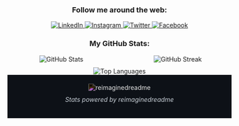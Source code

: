 <div align="center">
  <h3>Follow me around the web:</h3>
  <p>
    <a href="https://www.linkedin.com/in/sohal-singh-90a59227b/" target="_blank">
      <img src="https://img.shields.io/badge/LinkedIn-%230077B5.svg?&style=for-the-badge&logo=linkedin&logoColor=white" alt="LinkedIn">
    </a>
    <a href="https://www.instagram.com/_sohal_singh_" target="_blank">
      <img src="https://img.shields.io/badge/Instagram-%23E4405F.svg?&style=for-the-badge&logo=instagram&logoColor=white" alt="Instagram">
    </a>
    <a href="https://twitter.com/_sohal_singh_" target="_blank">
      <img src="https://img.shields.io/badge/Twitter-%231DA1F2.svg?&style=for-the-badge&logo=twitter&logoColor=white" alt="Twitter">
    </a>
    <a href="https://facebook.com/profile.php?id=100069792408547" target="_blank">
      <img src="https://img.shields.io/badge/Facebook-%231DA1F2.svg?&style=for-the-badge&logo=facebook&logoColor=white" alt="Facebook">
    </a>
  </p>
  <h3>My GitHub Stats:</h3>
  <div style="display: flex; justify-content: space-around;">
    <div style="flex: 1; margin-right: 10px;">
      <img src="https://github-readme-stats.vercel.app/api?username=sohalsingh&theme=dark&show_icons=true&hide_border=true&count_private=true" alt="GitHub Stats">
    </div>
    <div style="flex: 1; margin-left: 10px;">
      <img src="https://github-readme-streak-stats.herokuapp.com/?user=sohalsingh&theme=dark&hide_border=true" alt="GitHub Streak">
    </div>
  </div>
  <div style="margin-top: 10px;">
    <img src="https://github-readme-stats.vercel.app/api/top-langs/?username=sohalsingh&theme=dark&layout=compact&hide_border=true" alt="Top Languages">
  </div>
</div>
<div style="background-color: #0d1117; padding: 20px; text-align: center;">
  <img src="https://myreadme.vercel.app/api/embed/sohalsingh?panels=userstatistics,toprepositories,toplanguages,commitgraph" alt="reimaginedreadme" style="max-width: 100%; filter: invert(1);">

  <p style="color: #c9d1d9; font-style: italic; margin-top: 10px;">Stats powered by reimaginedreadme</p>
</div>


